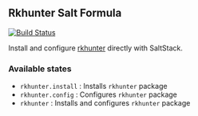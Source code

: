 ## Rkhunter Salt Formula

[![Build Status](https://travis-ci.org/saltstack-formulas/rkhunter-formula.svg?branch=master)](https://travis-ci.org/saltstack-formulas/rkhunter-formula)

Install and configure [rkhunter](http://rkhunter.sourceforge.net/) directly with SaltStack.

### Available states

* `rkhunter.install` : Installs `rkhunter` package
* `rkhunter.config` : Configures `rkhunter` package
* `rkhunter` : Installs and configures `rkhunter` package
